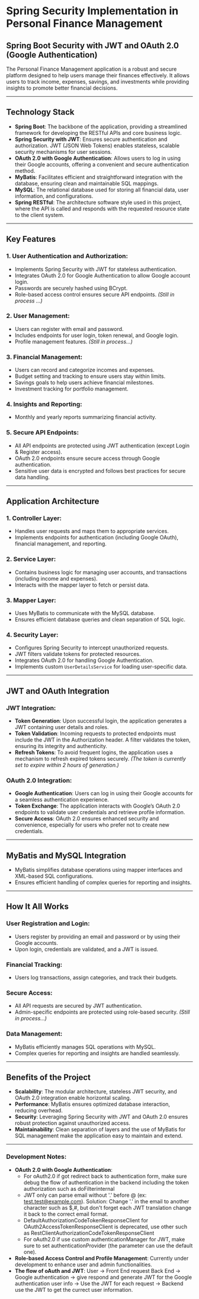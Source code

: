 # Spring Security Implementation in Personal Finance Management

## Spring Boot Security with JWT and OAuth 2.0 (Google Authentication)

The Personal Finance Management application is a robust and secure platform designed to help users manage their finances effectively. It allows users to track income, expenses, savings, and investments while providing insights to promote better financial decisions.

---

## Technology Stack

- **Spring Boot**: The backbone of the application, providing a streamlined framework for developing the RESTful APIs and core business logic.
- **Spring Security with JWT**: Ensures secure authentication and authorization. JWT (JSON Web Tokens) enables stateless, scalable security mechanisms for user sessions.
- **OAuth 2.0 with Google Authentication**: Allows users to log in using their Google accounts, offering a convenient and secure authentication method.
- **MyBatis**: Facilitates efficient and straightforward integration with the database, ensuring clean and maintainable SQL mappings.
- **MySQL**: The relational database used for storing all financial data, user information, and configurations.
- **Spring RESTful**: The architecture software style used in this project, where the API is called and responds with the requested resource state to the client system.

---

## Key Features

### 1. User Authentication and Authorization:
- Implements Spring Security with JWT for stateless authentication.
- Integrates OAuth 2.0 for Google Authentication to allow Google account login.
- Passwords are securely hashed using BCrypt.
- Role-based access control ensures secure API endpoints. *(Still in process ...)*

### 2. User Management:
- Users can register with email and password.
- Includes endpoints for user login, token renewal, and Google login.
- Profile management features. *(Still in process...)*

### 3. Financial Management:
- Users can record and categorize incomes and expenses.
- Budget setting and tracking to ensure users stay within limits.
- Savings goals to help users achieve financial milestones.
- Investment tracking for portfolio management.

### 4. Insights and Reporting:
- Monthly and yearly reports summarizing financial activity.

### 5. Secure API Endpoints:
- All API endpoints are protected using JWT authentication (except Login & Register access).
- OAuth 2.0 endpoints ensure secure access through Google authentication.
- Sensitive user data is encrypted and follows best practices for secure data handling.

---

## Application Architecture

### 1. Controller Layer:
- Handles user requests and maps them to appropriate services.
- Implements endpoints for authentication (including Google OAuth), financial management, and reporting.

### 2. Service Layer:
- Contains business logic for managing user accounts, and transactions (including income and expenses).
- Interacts with the mapper layer to fetch or persist data.

### 3. Mapper Layer:
- Uses MyBatis to communicate with the MySQL database.
- Ensures efficient database queries and clean separation of SQL logic.

### 4. Security Layer:
- Configures Spring Security to intercept unauthorized requests.
- JWT filters validate tokens for protected resources.
- Integrates OAuth 2.0 for handling Google Authentication.
- Implements custom `UserDetailsService` for loading user-specific data.

---

## JWT and OAuth Integration

### JWT Integration:
- **Token Generation**: Upon successful login, the application generates a JWT containing user details and roles.
- **Token Validation**: Incoming requests to protected endpoints must include the JWT in the Authorization header. A filter validates the token, ensuring its integrity and authenticity.
- **Refresh Tokens**: To avoid frequent logins, the application uses a mechanism to refresh expired tokens securely. *(The token is currently set to expire within 2 hours of generation.)*

### OAuth 2.0 Integration:
- **Google Authentication**: Users can log in using their Google accounts for a seamless authentication experience.
- **Token Exchange**: The application interacts with Google’s OAuth 2.0 endpoints to validate user credentials and retrieve profile information.
- **Secure Access**: OAuth 2.0 ensures enhanced security and convenience, especially for users who prefer not to create new credentials.

---

## MyBatis and MySQL Integration

- MyBatis simplifies database operations using mapper interfaces and XML-based SQL configurations.
- Ensures efficient handling of complex queries for reporting and insights.

---

## How It All Works

### User Registration and Login:
- Users register by providing an email and password or by using their Google accounts.
- Upon login, credentials are validated, and a JWT is issued.

### Financial Tracking:
- Users log transactions, assign categories, and track their budgets.

### Secure Access:
- All API requests are secured by JWT authentication.
- Admin-specific endpoints are protected using role-based security. *(Still in process...)*

### Data Management:
- MyBatis efficiently manages SQL operations with MySQL.
- Complex queries for reporting and insights are handled seamlessly.

---

## Benefits of the Project

- **Scalability**: The modular architecture, stateless JWT security, and OAuth 2.0 integration enable horizontal scaling.
- **Performance**: MyBatis ensures optimized database interaction, reducing overhead.
- **Security**: Leveraging Spring Security with JWT and OAuth 2.0 ensures robust protection against unauthorized access.
- **Maintainability**: Clean separation of layers and the use of MyBatis for SQL management make the application easy to maintain and extend.

---

### Development Notes:
- **OAuth 2.0 with Google Authentication**:
    - For oAuth2.0 if got redirect back to authentication form, make sure debug the flow of authentication in the backend including the token authorization such as doFilterinternal
    - JWT only can parse email without '.' before @ (ex: test.test@example.com). Solution: Change '.' in the email to another character such as $,#, but don't forget each JWT translation change it back to the correct email format.
    - DefaultAuthorizationCodeTokenResponseClient for OAuth2AccessTokenResponseClient is deprecated, use other such as RestClientAuthorizationCodeTokenResponseClient
    - For oAuth2.0 if use custom authenticationManager for JWT, make sure to set authenticationProvider (the parameter can use the default one).
- **Role-based Access Control and Profile Management**: Currently under development to enhance user and admin functionalities.
- **The flow of oAuth and JWT**: User -> Front End request Back End -> Google authentication -> give respond and generate JWT for the Google authentication user info -> Use the JWT for each request -> Backend use the JWT to get the currect user information.
